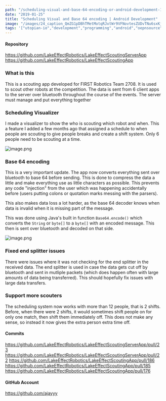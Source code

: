 ```yaml
---
path: "/scheduling-visual-and-base-64-encoding-or-android-development-1548387594935"
date: "2019-01-25"
title: "Scheduling Visual and Base 64 encoding | Android Development"
image: "/images/24_caption_QmZG1pDBhTMetMotqRJxtWr9VFNovtesZUDvTNu6sxKjKb"
tags: '["utopian-io","development","programming","android","oepnsource"]'
---
```


#### Repository
https://github.com/LakeEffectRobotics/LakeEffectScoutingServerApp
https://github.com/LakeEffectRobotics/LakeEffectScoutingApp

### What is this

This is a scouting app developed for FIRST Robotics Team 2708. It is used to scout other robots at the competition. The data is sent from 6 client apps to the server over bluetooth throughout the course of the events. The server must manage and put everything together

### Scheduling Visualizer

I made a visualizer to show the who is scouting which robot and when. This a feature I added a few months ago that assigned a schedule to when people are scouting to give people breaks and create a shift system. Only 6 people need to be scouting at a time. 

![image.png](/images/QmZG1pDBhTMetMotqRJxtWr9VFNovtesZUDvTNu6sxKjKb)

### Base 64 encoding

This is a very important update. The app now converts everything sent over bluetooth to base 64 before sending. This is done to compress the data a little and make everything use as little characters as possible. This prevents any code "injection" from the user which was happening accidentally before (users putting colons or quotation marks messing with the parsers).

This also makes data loss a lot harder, as the base 64 decoder knows when data is invalid when it is missing part of the message.

This was done using Java's built in function `Base64.encode()` which converts the `String` or `byte[]` to a `byte[]` with an encoded message. This then is sent over bluetooth and decoded on that side.

![image.png](/images/QmdwbVhp2dzYMbMDoazqgdyzvKesVomefmmJm29p6QtdrP)

### Fixed end splitter issues

There were issues where it was not checking for the end splitter in the received data. The end splitter is used in case the data gets cut off by bluetooth and sent in mutliple packets (which does happen often with large amounts of data being transferred). This should hopefully fix issues with large data transfers.

### Support more scouters

The scheduling system now works with more than 12 people, that is 2 shifts. Before, when there were 2 shifts, it would sometimes shift people on for only one match, then shift them immediately off. This does not make any sense, so instead it now gives the extra person extra time off.

#### Commits
https://github.com/LakeEffectRobotics/LakeEffectScoutingServerApp/pull/23
https://github.com/LakeEffectRobotics/LakeEffectScoutingServerApp/pull/22
https://github.com/LakeEffectRobotics/LakeEffectScoutingApp/pull/186
https://github.com/LakeEffectRobotics/LakeEffectScoutingApp/pull/185
https://github.com/LakeEffectRobotics/LakeEffectScoutingApp/pull/176

#### GitHub Account
https://github.com/ajayyy